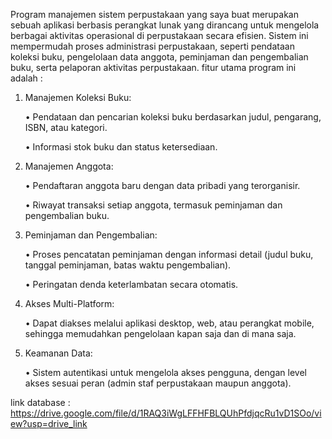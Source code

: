 Program manajemen sistem perpustakaan yang saya buat merupakan sebuah aplikasi berbasis perangkat lunak yang dirancang untuk mengelola berbagai aktivitas operasional di perpustakaan secara efisien. Sistem ini mempermudah proses administrasi perpustakaan, seperti pendataan koleksi buku, pengelolaan data anggota, peminjaman dan pengembalian buku, serta pelaporan aktivitas perpustakaan.
fitur utama program ini adalah :
1. Manajemen Koleksi Buku:

   • Pendataan dan pencarian koleksi buku berdasarkan judul, pengarang, ISBN, atau kategori.
   
   • Informasi stok buku dan status ketersediaan.

3. Manajemen Anggota:

   • Pendaftaran anggota baru dengan data pribadi yang terorganisir.

   • Riwayat transaksi setiap anggota, termasuk peminjaman dan pengembalian buku.

5. Peminjaman dan Pengembalian:

   • Proses pencatatan peminjaman dengan informasi detail (judul buku, tanggal peminjaman, batas waktu pengembalian).

   • Peringatan denda keterlambatan secara otomatis.

7. Akses Multi-Platform:

   • Dapat diakses melalui aplikasi desktop, web, atau perangkat mobile, sehingga memudahkan pengelolaan kapan saja dan di mana saja.

9. Keamanan Data:

   • Sistem autentikasi untuk mengelola akses pengguna, dengan level akses sesuai peran (admin staf perpustakaan maupun anggota).

link database :
https://drive.google.com/file/d/1RAQ3iWgLFFHFBLQUhPfdjqcRu1vD1SOo/view?usp=drive_link
